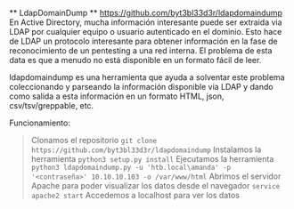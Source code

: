 ** LdapDomainDump **
https://github.com/byt3bl33d3r/ldapdomaindump
En Active Directory, mucha información interesante puede ser extraida via LDAP por cualquier equipo o usuario autenticado en el dominio. Esto hace de LDAP un protocolo interesante para obtener información en la fase de reconocimiento de un pentesting a una red interna. El problema de esta data es que a menudo no está disponible en un formato fácil de leer.

ldapdomaindump es una herramienta que ayuda a solventar este problema coleccionando y parseando la información disponible via LDAP y dando como salida a esta información en un formato HTML, json, csv/tsv/greppable, etc.

Funcionamiento:
>Clonamos el repositorio
>`git clone https://github.com/byt3bl33d3r/ldapdomaindump`
>Instalamos la herramienta
>`python3 setup.py install`
>Ejecutamos la herramienta
>`python3 ldapdomaindump.py -u 'htb.local\amanda' -p '<contraseña>' 10.10.10.103 -o /var/www/html`
>Abrimos el servidor Apache para poder visualizar los datos desde el navegador
>`service apache2 start`
>Accedemos a localhost para ver los datos